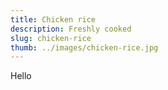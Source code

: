 ```yaml
---
title: Chicken rice
description: Freshly cooked 
slug: chicken-rice
thumb: ../images/chicken-rice.jpg
---
```



Hello

